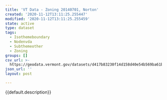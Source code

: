 ```yaml
---
title: 'VT Data - Zoning 20140701, Norton'
created: '2020-11-12T13:11:25.255447'
modified: '2020-11-12T13:11:25.255459'
state: active
type: dataset
tags:
  - Isothemeboundary
  - Nodenvda
  - Subthemeother
  - Zoning
groups: []
csv_url: >-
  https://geodata.vermont.gov/datasets/d417b83230f14d158d40e54b569ba61b_0.csv?outSR=%7B%22latestWkid%22%3A3857%2C%22wkid%22%3A102100%7D
json_url: ''
layout: post

---
```

{{default.description}}
